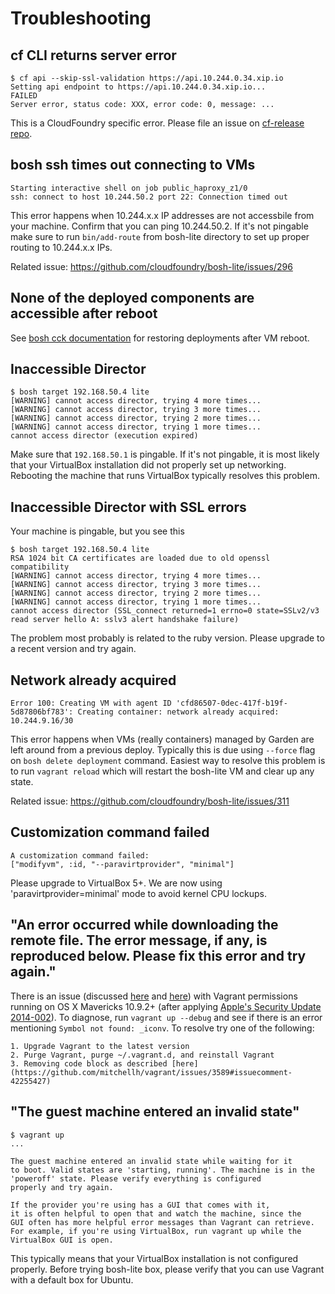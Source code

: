 # Troubleshooting

## cf CLI returns server error

```
$ cf api --skip-ssl-validation https://api.10.244.0.34.xip.io
Setting api endpoint to https://api.10.244.0.34.xip.io...
FAILED
Server error, status code: XXX, error code: 0, message: ...
```

This is a CloudFoundry specific error. Please file an issue on [cf-release repo](https://github.com/cloudfoundry/cf-release).

## bosh ssh times out connecting to VMs

```
Starting interactive shell on job public_haproxy_z1/0
ssh: connect to host 10.244.50.2 port 22: Connection timed out
```

This error happens when 10.244.x.x IP addresses are not accessbile from your machine. Confirm that you can ping 10.244.50.2. If it's not pingable make sure to run `bin/add-route` from bosh-lite directory to set up proper routing to 10.244.x.x IPs.

Related issue: <https://github.com/cloudfoundry/bosh-lite/issues/296>

## None of the deployed components are accessible after reboot

See [bosh cck documentation](bosh-cck.md) for restoring deployments after VM reboot.

## Inaccessible Director

```
$ bosh target 192.168.50.4 lite
[WARNING] cannot access director, trying 4 more times...
[WARNING] cannot access director, trying 3 more times...
[WARNING] cannot access director, trying 2 more times...
[WARNING] cannot access director, trying 1 more times...
cannot access director (execution expired)
```

Make sure that `192.168.50.1` is pingable. If it's not pingable, it is most likely that your VirtualBox installation did not properly set up networking. Rebooting the machine that runs VirtualBox typically resolves this problem.

## Inaccessible Director with SSL errors

Your machine is pingable, but you see this

```
$ bosh target 192.168.50.4 lite
RSA 1024 bit CA certificates are loaded due to old openssl compatibility
[WARNING] cannot access director, trying 4 more times...
[WARNING] cannot access director, trying 3 more times...
[WARNING] cannot access director, trying 2 more times...
[WARNING] cannot access director, trying 1 more times...
cannot access director (SSL_connect returned=1 errno=0 state=SSLv2/v3 read server hello A: sslv3 alert handshake failure)
```

The problem most probably is related to the ruby version. Please upgrade to a recent version and try again.

## Network already acquired

```
Error 100: Creating VM with agent ID 'cfd86507-0dec-417f-b19f-5d87806bf783': Creating container: network already acquired: 10.244.9.16/30
```

This error happens when VMs (really containers) managed by Garden are left around from a previous deploy. Typically this is due using `--force` flag on `bosh delete deployment` command. Easiest way to resolve this problem is to run `vagrant reload` which will restart the bosh-lite VM and clear up any state.

Related issue: <https://github.com/cloudfoundry/bosh-lite/issues/311>

## Customization command failed

```
A customization command failed:
["modifyvm", :id, "--paravirtprovider", "minimal"]
```

Please upgrade to VirtualBox 5+. We are now using 'paravirtprovider=minimal' mode to avoid kernel CPU lockups.

## "An error occurred while downloading the remote file. The error message, if any, is reproduced below. Please fix this error and try again."

There is an issue (discussed [here](https://groups.google.com/a/cloudfoundry.org/forum/m/#!topic/bosh-users/n2qYrpPUJaE) and [here](https://github.com/mitchellh/vagrant/issues/3589)) with Vagrant permissions running on OS X Mavericks 10.9.2+ (after applying [Apple's Security Update 2014-002](http://support.apple.com/en-us/HT202966)). To diagnose, run `vagrant up --debug` and see if there is an error mentioning `Symbol not found: _iconv`. To resolve try one of the following:

	1. Upgrade Vagrant to the latest version
	2. Purge Vagrant, purge ~/.vagrant.d, and reinstall Vagrant
	3. Removing code block as described [here](https://github.com/mitchellh/vagrant/issues/3589#issuecomment-42255427)

## "The guest machine entered an invalid state"

```
$ vagrant up
...

The guest machine entered an invalid state while waiting for it
to boot. Valid states are 'starting, running'. The machine is in the
'poweroff' state. Please verify everything is configured
properly and try again.

If the provider you're using has a GUI that comes with it,
it is often helpful to open that and watch the machine, since the
GUI often has more helpful error messages than Vagrant can retrieve.
For example, if you're using VirtualBox, run vagrant up while the
VirtualBox GUI is open.
```

This typically means that your VirtualBox installation is not configured properly. Before trying bosh-lite box, please verify that you can use Vagrant with a default box for Ubuntu.
